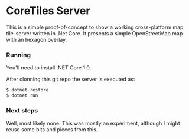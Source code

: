 # CoreTiles Server

This is a simple proof-of-concept to show a working cross-platform map tile-server written in .Net Core.
It presents a simple OpenStreetMap map with an hexagon overlay.

### Running

You'll need to install .NET Core 1.0.

After clonning this git repo the server is executed as:
```sh
$ dotnet restore
$ dotnet run
```

### Next steps

Well, most likely none. This was mostly an experiment, although I might reuse some bits and pieces from this.